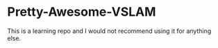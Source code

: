 # Pretty-Awesome-VSLAM
This is a learning repo and I would not recommend using it for anything else.
